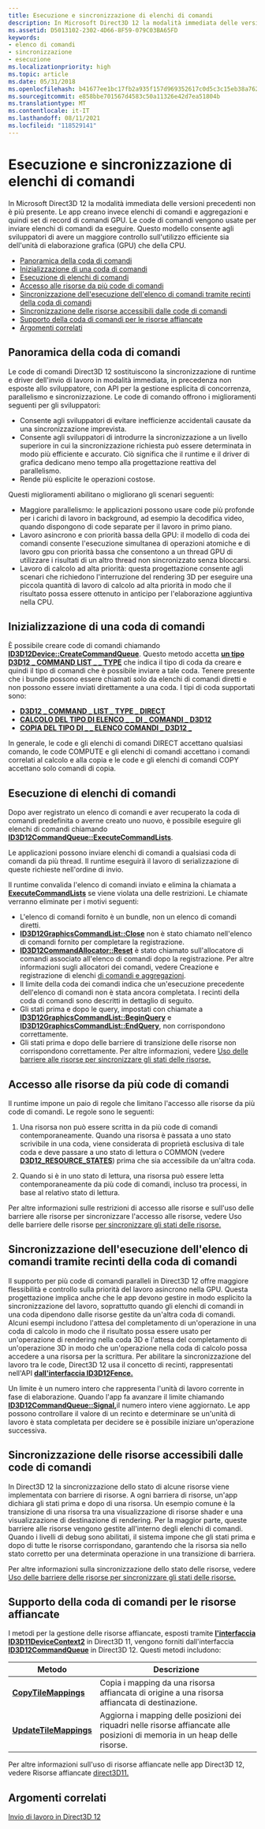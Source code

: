 ```yaml
---
title: Esecuzione e sincronizzazione di elenchi di comandi
description: In Microsoft Direct3D 12 la modalità immediata delle versioni precedenti non è più presente.
ms.assetid: D5013102-2302-4D66-8F59-079C03BA65FD
keywords:
- elenco di comandi
- sincronizzazione
- esecuzione
ms.localizationpriority: high
ms.topic: article
ms.date: 05/31/2018
ms.openlocfilehash: b41677ee1bc17fb2a935f157d969352617c0d5c3c15eb38a76225b3a8c71e7f8
ms.sourcegitcommit: e858bbe701567d4583c50a11326e42d7ea51804b
ms.translationtype: MT
ms.contentlocale: it-IT
ms.lasthandoff: 08/11/2021
ms.locfileid: "118529141"
---
```

# <a name="executing-and-synchronizing-command-lists"></a>Esecuzione e sincronizzazione di elenchi di comandi

In Microsoft Direct3D 12 la modalità immediata delle versioni precedenti non è più presente. Le app creano invece elenchi di comandi e aggregazioni e quindi set di record di comandi GPU. Le code di comandi vengono usate per inviare elenchi di comandi da eseguire. Questo modello consente agli sviluppatori di avere un maggiore controllo sull'utilizzo efficiente sia dell'unità di elaborazione grafica (GPU) che della CPU.

-   [Panoramica della coda di comandi](#command-queue-overview)
-   [Inizializzazione di una coda di comandi](#initializing-a-command-queue)
-   [Esecuzione di elenchi di comandi](#executing-command-lists)
-   [Accesso alle risorse da più code di comandi](#accessing-resources-from-multiple-command-queues)
-   [Sincronizzazione dell'esecuzione dell'elenco di comandi tramite recinti della coda di comandi](#synchronizing-command-list-execution-using-command-queue-fences)
-   [Sincronizzazione delle risorse accessibili dalle code di comandi](#synchronizing-resources-accessed-by-command-queues)
-   [Supporto della coda di comandi per le risorse affiancate](#command-queue-support-for-tiled-resources)
-   [Argomenti correlati](#related-topics)

## <a name="command-queue-overview"></a>Panoramica della coda di comandi

Le code di comandi Direct3D 12 sostituiscono la sincronizzazione di runtime e driver dell'invio di lavoro in modalità immediata, in precedenza non esposte allo sviluppatore, con API per la gestione esplicita di concorrenza, parallelismo e sincronizzazione. Le code di comando offrono i miglioramenti seguenti per gli sviluppatori:

-   Consente agli sviluppatori di evitare inefficienze accidentali causate da una sincronizzazione imprevista.
-   Consente agli sviluppatori di introdurre la sincronizzazione a un livello superiore in cui la sincronizzazione richiesta può essere determinata in modo più efficiente e accurato. Ciò significa che il runtime e il driver di grafica dedicano meno tempo alla progettazione reattiva del parallelismo.
-   Rende più esplicite le operazioni costose.

Questi miglioramenti abilitano o migliorano gli scenari seguenti:

-   Maggiore parallelismo: le applicazioni possono usare code più profonde per i carichi di lavoro in background, ad esempio la decodifica video, quando dispongono di code separate per il lavoro in primo piano.
-   Lavoro asincrono e con priorità bassa della GPU: il modello di coda dei comandi consente l'esecuzione simultanea di operazioni atomiche e di lavoro gpu con priorità bassa che consentono a un thread GPU di utilizzare i risultati di un altro thread non sincronizzato senza bloccarsi.
-   Lavoro di calcolo ad alta priorità: questa progettazione consente agli scenari che richiedono l'interruzione del rendering 3D per eseguire una piccola quantità di lavoro di calcolo ad alta priorità in modo che il risultato possa essere ottenuto in anticipo per l'elaborazione aggiuntiva nella CPU.

## <a name="initializing-a-command-queue"></a>Inizializzazione di una coda di comandi

È possibile creare code di comandi chiamando [**ID3D12Device::CreateCommandQueue**](/windows/desktop/api/d3d12/nf-d3d12-id3d12device-createcommandqueue). Questo metodo accetta [**un tipo D3D12 \_ COMMAND LIST \_ \_ TYPE**](/windows/desktop/api/d3d12/ne-d3d12-d3d12_command_list_type) che indica il tipo di coda da creare e quindi il tipo di comandi che è possibile inviare a tale coda. Tenere presente che i bundle possono essere chiamati solo da elenchi di comandi diretti e non possono essere inviati direttamente a una coda. I tipi di coda supportati sono:

-   [**D3D12 \_ COMMAND \_ LIST \_ TYPE \_ DIRECT**](/windows/desktop/api/d3d12/ne-d3d12-d3d12_command_list_type)
-   [**CALCOLO DEL TIPO DI ELENCO \_ \_ DI \_ COMANDI \_ D3D12**](/windows/desktop/api/d3d12/ne-d3d12-d3d12_command_list_type)
-   [**COPIA DEL TIPO DI \_ \_ ELENCO COMANDI \_ D3D12 \_**](/windows/desktop/api/d3d12/ne-d3d12-d3d12_command_list_type)

In generale, le code e gli elenchi di comandi DIRECT accettano qualsiasi comando, le code COMPUTE e gli elenchi di comandi accettano i comandi correlati al calcolo e alla copia e le code e gli elenchi di comandi COPY accettano solo comandi di copia.

## <a name="executing-command-lists"></a>Esecuzione di elenchi di comandi

Dopo aver registrato un elenco di comandi e aver recuperato la coda di comandi predefinita o averne creato uno nuovo, è possibile eseguire gli elenchi di comandi chiamando [**ID3D12CommandQueue::ExecuteCommandLists**](/windows/desktop/api/d3d12/nf-d3d12-id3d12commandqueue-executecommandlists).

Le applicazioni possono inviare elenchi di comandi a qualsiasi coda di comandi da più thread. Il runtime eseguirà il lavoro di serializzazione di queste richieste nell'ordine di invio.

Il runtime convalida l'elenco di comandi inviato e elimina la chiamata a [**ExecuteCommandLists**](/windows/desktop/api/d3d12/nf-d3d12-id3d12commandqueue-executecommandlists) se viene violata una delle restrizioni. Le chiamate verranno eliminate per i motivi seguenti:

-   L'elenco di comandi fornito è un bundle, non un elenco di comandi diretti.
-   [**ID3D12GraphicsCommandList::Close**](/windows/desktop/api/d3d12/nf-d3d12-id3d12graphicscommandlist-close) non è stato chiamato nell'elenco di comandi fornito per completare la registrazione.
-   [**ID3D12CommandAllocator::Reset**](/windows/desktop/api/d3d12/nf-d3d12-id3d12commandallocator-reset) è stato chiamato sull'allocatore di comandi associato all'elenco di comandi dopo la registrazione. Per altre informazioni sugli allocatori dei comandi, vedere Creazione e registrazione di elenchi [di comandi e aggregazioni](recording-command-lists-and-bundles.md).
-   Il limite della coda dei comandi indica che un'esecuzione precedente dell'elenco di comandi non è stata ancora completata. I recinti della coda di comandi sono descritti in dettaglio di seguito.
-   Gli stati prima e dopo le query, impostati con chiamate a [**ID3D12GraphicsCommandList::BeginQuery**](/windows/desktop/api/d3d12/nf-d3d12-id3d12graphicscommandlist-beginquery) e [**ID3D12GraphicsCommandList::EndQuery**](/windows/desktop/api/d3d12/nf-d3d12-id3d12graphicscommandlist-endquery), non corrispondono correttamente.
-   Gli stati prima e dopo delle barriere di transizione delle risorse non corrispondono correttamente. Per altre informazioni, vedere [Uso delle barriere alle risorse per sincronizzare gli stati delle risorse.](using-resource-barriers-to-synchronize-resource-states-in-direct3d-12.md)

## <a name="accessing-resources-from-multiple-command-queues"></a>Accesso alle risorse da più code di comandi

Il runtime impone un paio di regole che limitano l'accesso alle risorse da più code di comandi. Le regole sono le seguenti:

1. Una risorsa non può essere scritta in da più code di comandi contemporaneamente. Quando una risorsa è passata a uno stato scrivibile in una coda, viene considerata di proprietà esclusiva di tale coda e deve passare a uno stato di lettura o COMMON (vedere [**D3D12_RESOURCE_STATES**](/windows/desktop/api/d3d12/ne-d3d12-d3d12_resource_states)) prima che sia accessibile da un'altra coda.

2. Quando si è in uno stato di lettura, una risorsa può essere letta contemporaneamente da più code di comandi, incluso tra processi, in base al relativo stato di lettura.

Per altre informazioni sulle restrizioni di accesso alle risorse e sull'uso delle barriere alle risorse per sincronizzare l'accesso alle risorse, vedere Uso delle barriere delle risorse [per sincronizzare gli stati delle risorse.](using-resource-barriers-to-synchronize-resource-states-in-direct3d-12.md)

## <a name="synchronizing-command-list-execution-using-command-queue-fences"></a>Sincronizzazione dell'esecuzione dell'elenco di comandi tramite recinti della coda di comandi

Il supporto per più code di comandi paralleli in Direct3D 12 offre maggiore flessibilità e controllo sulla priorità del lavoro asincrono nella GPU. Questa progettazione implica anche che le app devono gestire in modo esplicito la sincronizzazione del lavoro, soprattutto quando gli elenchi di comandi in una coda dipendono dalle risorse gestite da un'altra coda di comandi. Alcuni esempi includono l'attesa del completamento di un'operazione in una coda di calcolo in modo che il risultato possa essere usato per un'operazione di rendering nella coda 3D e l'attesa del completamento di un'operazione 3D in modo che un'operazione nella coda di calcolo possa accedere a una risorsa per la scrittura. Per abilitare la sincronizzazione del lavoro tra le code, Direct3D 12 usa il concetto di recinti, rappresentati nell'API [**dall'interfaccia ID3D12Fence.**](/windows/desktop/api/d3d12/nn-d3d12-id3d12fence)

Un limite è un numero intero che rappresenta l'unità di lavoro corrente in fase di elaborazione. Quando l'app fa avanzare il limite chiamando [**ID3D12CommandQueue::Signal,**](/windows/desktop/api/d3d12/nf-d3d12-id3d12commandqueue-signal)il numero intero viene aggiornato. Le app possono controllare il valore di un recinto e determinare se un'unità di lavoro è stata completata per decidere se è possibile iniziare un'operazione successiva.

## <a name="synchronizing-resources-accessed-by-command-queues"></a>Sincronizzazione delle risorse accessibili dalle code di comandi

In Direct3D 12 la sincronizzazione dello stato di alcune risorse viene implementata con barriere di risorse. A ogni barriera di risorse, un'app dichiara gli stati prima e dopo di una risorsa. Un esempio comune è la transizione di una risorsa tra una visualizzazione di risorse shader e una visualizzazione di destinazione di rendering. Per la maggior parte, queste barriere alle risorse vengono gestite all'interno degli elenchi di comandi. Quando i livelli di debug sono abilitati, il sistema impone che gli stati prima e dopo di tutte le risorse corrispondano, garantendo che la risorsa sia nello stato corretto per una determinata operazione in una transizione di barriera.

Per altre informazioni sulla sincronizzazione dello stato delle risorse, vedere [Uso delle barriere delle risorse per sincronizzare gli stati delle risorse.](using-resource-barriers-to-synchronize-resource-states-in-direct3d-12.md)

## <a name="command-queue-support-for-tiled-resources"></a>Supporto della coda di comandi per le risorse affiancate

I metodi per la gestione delle risorse affiancate, esposti tramite [**l'interfaccia ID3D11DeviceContext2**](/windows/desktop/api/d3d11_2/nn-d3d11_2-id3d11devicecontext2) in Direct3D 11, vengono forniti dall'interfaccia [**ID3D12CommandQueue**](/windows/desktop/api/d3d12/nn-d3d12-id3d12commandqueue) in Direct3D 12. Questi metodi includono:



| Metodo                                                              | Descrizione                                                                                              |
|---------------------------------------------------------------------|----------------------------------------------------------------------------------------------------------|
| [**CopyTileMappings**](/windows/desktop/api/d3d12/nf-d3d12-id3d12commandqueue-copytilemappings)     | Copia i mapping da una risorsa affiancata di origine a una risorsa affiancata di destinazione.<br/>                 |
| [**UpdateTileMappings**](/windows/desktop/api/d3d12/nf-d3d12-id3d12commandqueue-updatetilemappings) | Aggiorna i mapping delle posizioni dei riquadri nelle risorse affiancate alle posizioni di memoria in un heap delle risorse.<br/> |



 

Per altre informazioni sull'uso di risorse affiancate nelle app Direct3D 12, vedere Risorse affiancate [direct3D11.](/windows/desktop/direct3d11/tiled-resources)

## <a name="related-topics"></a>Argomenti correlati

<dl> <dt>

[Invio di lavoro in Direct3D 12](command-queues-and-command-lists.md)
</dt> </dl>

 

